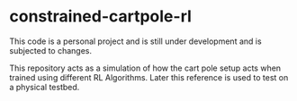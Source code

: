 # constrained-cartpole-rl
This code is a personal project and is still under development and is subjected to changes.



This repository acts as a simulation of how the cart pole setup acts when trained using different RL Algorithms. Later this reference is used to test on a physical testbed.
